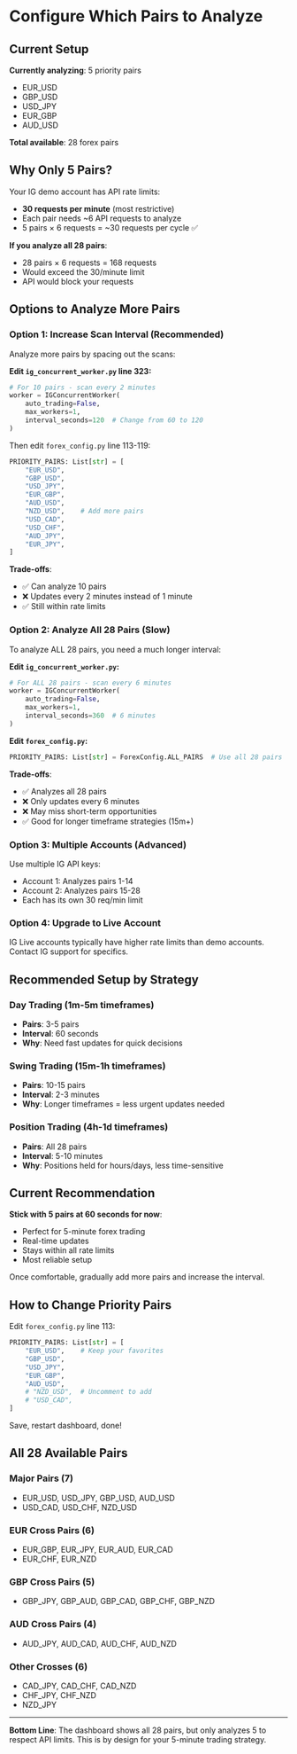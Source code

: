 # Configure Which Pairs to Analyze

## Current Setup

**Currently analyzing**: 5 priority pairs
- EUR_USD
- GBP_USD
- USD_JPY
- EUR_GBP
- AUD_USD

**Total available**: 28 forex pairs

## Why Only 5 Pairs?

Your IG demo account has API rate limits:
- **30 requests per minute** (most restrictive)
- Each pair needs ~6 API requests to analyze
- 5 pairs × 6 requests = ~30 requests per cycle ✅

**If you analyze all 28 pairs**:
- 28 pairs × 6 requests = 168 requests
- Would exceed the 30/minute limit
- API would block your requests

## Options to Analyze More Pairs

### Option 1: Increase Scan Interval (Recommended)

Analyze more pairs by spacing out the scans:

**Edit `ig_concurrent_worker.py` line 323:**

```python
# For 10 pairs - scan every 2 minutes
worker = IGConcurrentWorker(
    auto_trading=False,
    max_workers=1,
    interval_seconds=120  # Change from 60 to 120
)
```

Then edit `forex_config.py` line 113-119:

```python
PRIORITY_PAIRS: List[str] = [
    "EUR_USD",
    "GBP_USD",
    "USD_JPY",
    "EUR_GBP",
    "AUD_USD",
    "NZD_USD",    # Add more pairs
    "USD_CAD",
    "USD_CHF",
    "AUD_JPY",
    "EUR_JPY",
]
```

**Trade-offs**:
- ✅ Can analyze 10 pairs
- ❌ Updates every 2 minutes instead of 1 minute
- ✅ Still within rate limits

### Option 2: Analyze All 28 Pairs (Slow)

To analyze ALL 28 pairs, you need a much longer interval:

**Edit `ig_concurrent_worker.py`:**

```python
# For ALL 28 pairs - scan every 6 minutes
worker = IGConcurrentWorker(
    auto_trading=False,
    max_workers=1,
    interval_seconds=360  # 6 minutes
)
```

**Edit `forex_config.py`:**

```python
PRIORITY_PAIRS: List[str] = ForexConfig.ALL_PAIRS  # Use all 28 pairs
```

**Trade-offs**:
- ✅ Analyzes all 28 pairs
- ❌ Only updates every 6 minutes
- ❌ May miss short-term opportunities
- ✅ Good for longer timeframe strategies (15m+)

### Option 3: Multiple Accounts (Advanced)

Use multiple IG API keys:
- Account 1: Analyzes pairs 1-14
- Account 2: Analyzes pairs 15-28
- Each has its own 30 req/min limit

### Option 4: Upgrade to Live Account

IG Live accounts typically have higher rate limits than demo accounts. Contact IG support for specifics.

## Recommended Setup by Strategy

### Day Trading (1m-5m timeframes)
- **Pairs**: 3-5 pairs
- **Interval**: 60 seconds
- **Why**: Need fast updates for quick decisions

### Swing Trading (15m-1h timeframes)
- **Pairs**: 10-15 pairs
- **Interval**: 2-3 minutes
- **Why**: Longer timeframes = less urgent updates needed

### Position Trading (4h-1d timeframes)
- **Pairs**: All 28 pairs
- **Interval**: 5-10 minutes
- **Why**: Positions held for hours/days, less time-sensitive

## Current Recommendation

**Stick with 5 pairs at 60 seconds for now**:
- Perfect for 5-minute forex trading
- Real-time updates
- Stays within all rate limits
- Most reliable setup

Once comfortable, gradually add more pairs and increase the interval.

## How to Change Priority Pairs

Edit `forex_config.py` line 113:

```python
PRIORITY_PAIRS: List[str] = [
    "EUR_USD",    # Keep your favorites
    "GBP_USD",
    "USD_JPY",
    "EUR_GBP",
    "AUD_USD",
    # "NZD_USD",  # Uncomment to add
    # "USD_CAD",
]
```

Save, restart dashboard, done!

## All 28 Available Pairs

### Major Pairs (7)
- EUR_USD, USD_JPY, GBP_USD, AUD_USD
- USD_CAD, USD_CHF, NZD_USD

### EUR Cross Pairs (6)
- EUR_GBP, EUR_JPY, EUR_AUD, EUR_CAD
- EUR_CHF, EUR_NZD

### GBP Cross Pairs (5)
- GBP_JPY, GBP_AUD, GBP_CAD, GBP_CHF, GBP_NZD

### AUD Cross Pairs (4)
- AUD_JPY, AUD_CAD, AUD_CHF, AUD_NZD

### Other Crosses (6)
- CAD_JPY, CAD_CHF, CAD_NZD
- CHF_JPY, CHF_NZD
- NZD_JPY

---

**Bottom Line**: The dashboard shows all 28 pairs, but only analyzes 5 to respect API limits. This is by design for your 5-minute trading strategy.
